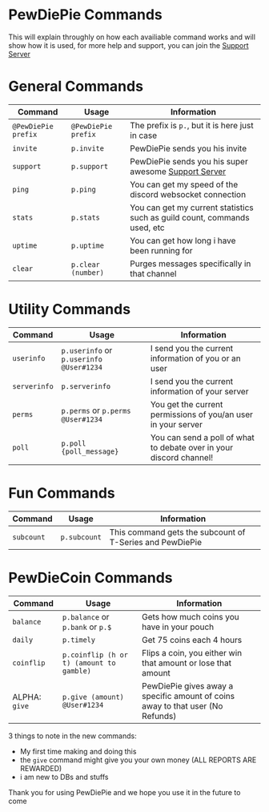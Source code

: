 # PewDiePie Commands

This will explain throughly on how each availiable command works and will show how it is used, for more help and support, you can 
join the [Support Server](https://discord.gg/vtJJmWQ)



# General Commands


| Command             | Usage               | Information                                                                        |
| ------------------- | ------------------- | ---------------------------------------------------------------------------------- |
| `@PewDiePie prefix` | `@PewDiePie prefix` | The prefix is `p.`, but it is here just in case                                    |
| `invite`            | `p.invite`          | PewDiePie sends you his invite                                                     |
| `support`           | `p.support`         | PewDiePie sends you his super awesome [Support Server](https://discord.gg/vtJJmWQ) |
| `ping`              | `p.ping`            | You can get my speed of the discord websocket connection                           |
| `stats`             | `p.stats`           | You can get my current statistics such as guild count, commands used, etc          |
| `uptime`            | `p.uptime`          | You can get how long i have been running for                                       |
| `clear`             | `p.clear (number)`  | Purges messages specifically in that channel                                       |



# Utility Commands 

| Command      | Usage                                   | Information                                                         |
| ------------ | --------------------------------------- | ------------------------------------------------------------------- |
| `userinfo`   | `p.userinfo` or `p.userinfo @User#1234` | I send you the current information of you or an user                |
| `serverinfo` | `p.serverinfo`                          | I send you the current information of your server                   |
| `perms`      | `p.perms` or `p.perms @User#1234`       | You get the current permissions of you/an user in your server       |
| `poll`       | `p.poll {poll_message}`                 | You can send a poll of what to debate over in your discord channel! |


# Fun Commands

| Command    | Usage        | Information                                              |
| ---------- | ------------ | -------------------------------------------------------- |
| `subcount` | `p.subcount` | This command gets the subcount of T-Series and PewDiePie |


# PewDieCoin Commands

| Command       | Usage                                    | Information                                                                    |
| ------------- | ---------------------------------------- | ------------------------------------------------------------------------------ |
| `balance`     | `p.balance` or `p.bank` or `p.$`         | Gets how much coins you have in your pouch                                     |
| `daily`       | `p.timely`                               | Get 75 coins each 4 hours                                                      |
| `coinflip`    | `p.coinflip (h or t) (amount to gamble)` | Flips a coin, you either win that amount or lose that amount                   |
| ALPHA: `give` | `p.give (amount) @User#1234`             | PewDiePie gives away a specific amount of coins away to that user (No Refunds) |

3 things to note in the new commands:

* My first time making and doing this
* the `give` command might give you your own money (ALL REPORTS ARE REWARDED)
* i am new to DBs and stuffs

Thank you for using PewDiePie and we hope you use it in the future to come
